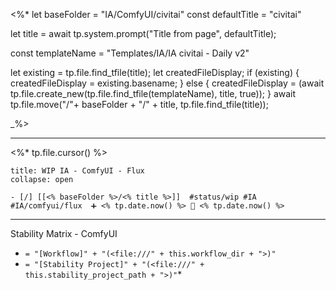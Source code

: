 <%*
let baseFolder = "IA/ComfyUI/civitai"
const defaultTitle = "civitai"

let title = await tp.system.prompt("Title from page", defaultTitle);

const templateName = "Templates/IA/IA civitai - Daily v2"

let existing = tp.file.find_tfile(title);
let createdFileDisplay;
if (existing) {
  createdFileDisplay = existing.basename;
} else {
  createdFileDisplay = (await tp.file.create_new(tp.file.find_tfile(templateName), title, true));
}
await tp.file.move("/"+ baseFolder + "/" + title, tp.file.find_tfile(title));

_%>

---
<%* tp.file.cursor() %> 
`````ad-example
title: WIP IA - ComfyUI - Flux
collapse: open

- [/] [[<% baseFolder %>/<% title %>]]  #status/wip #IA #IA/comfyui/flux  ➕ <% tp.date.now() %> 🛫 <% tp.date.now() %>
````` 

---

Stability Matrix - ComfyUI
- `= "[Workflow]" + "(<file:///" + this.workflow_dir + ">)"`
- `= "[Stability Project]" + "(<file:///" + this.stability_project_path + ">)"`*
